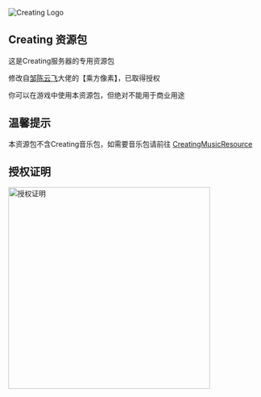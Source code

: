  ![](https://raw.githubusercontent.com/linyushu520/CreatingResource/main/title.png "Creating Logo")
## Creating 资源包
这是Creating服务器的专用资源包

修改自[邹陈云飞](https://space.bilibili.com/170651403)大佬的【乘方像素】，已取得授权

你可以在游戏中使用本资源包，但绝对不能用于商业用途

## 温馨提示

本资源包不含Creating音乐包，如需要音乐包请前往 [CreatingMusicResource](https://github.com/CatalpaCute/catalpacute.github.io/releases/) 

## 授权证明

<img src="https://github.com/linyushu520/CreatingResource/raw/main/%E6%8E%88%E6%9D%83%E8%AF%81%E6%98%8E.jpg" alt="授权证明" width="400"/></a>
